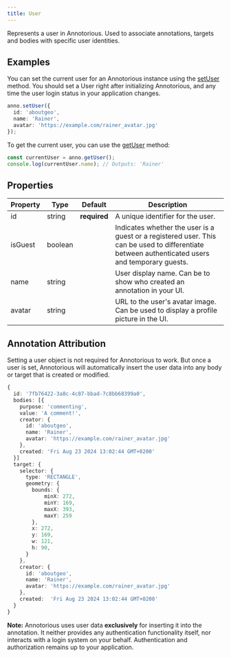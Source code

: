 ```yaml
---
title: User
---
```


Represents a user in Annotorious. Used to associate annotations, targets and bodies 
with specific user identities.

## Examples

You can set the current user for an Annotorious instance using the [setUser](/api-reference/image-annotator/#setuser) method. You should set a User right after initializing Annotorious, and any time the user login status in your application changes. 

```ts
anno.setUser({
  id: 'aboutgeo',
  name: 'Rainer',
  avatar: 'https://example.com/rainer_avatar.jpg'
});
```

To get the current user, you can use the [getUser](/api-reference/image-annotator/#getuser) method:

```ts
const currentUser = anno.getUser();
console.log(currentUser.name); // Outputs: 'Rainer'
```

## Properties

| Property | Type    | Default      | Description                        |
|----------|---------|--------------|------------------------------------|
| id       | string  | __required__ | A unique identifier for the user.  |
| isGuest  | boolean |              | Indicates whether the user is a guest or a registered user. This can be used to differentiate between authenticated users and temporary guests. |
| name     | string  |              | User display name. Can be to show who created an annotation in your UI. |
| avatar   | string  |              | URL to the user's avatar image. Can be used to display a profile picture in the UI. |

## Annotation Attribution

Setting a user object is not required for Annotorious to work. But once a user is
set, Annotorious will automatically insert the user data into any body or target 
that is created or modified.

```ts
{
  id: '7fb76422-3a8c-4c87-bbad-7c8bb68399a0',
  bodies: [{
    purpose: 'commenting',
    value: 'A comment!',
    creator: {
      id: 'aboutgeo',
      name: 'Rainer',
      avatar: 'https://example.com/rainer_avatar.jpg'
    },
    created: 'Fri Aug 23 2024 13:02:44 GMT+0200'
  }]
  target: {
    selector: {
      type: 'RECTANGLE',
      geometry: {
        bounds: {
            minX: 272,
            minY: 169,
            maxX: 393,
            maxY: 259
        },
        x: 272,
        y: 169,
        w: 121,
        h: 90,
      }
    },
    creator: {
      id: 'aboutgeo',
      name: 'Rainer',
      avatar: 'https://example.com/rainer_avatar.jpg'
    },
    created:  'Fri Aug 23 2024 13:02:44 GMT+0200'
  }
}
```

__Note:__ Annotorious uses user data __exclusively__ for inserting it into 
the annotation. It neither provides any authentication functionality itself, 
nor interacts with a login system on your behalf. Authentication and authorization
remains up to your application.